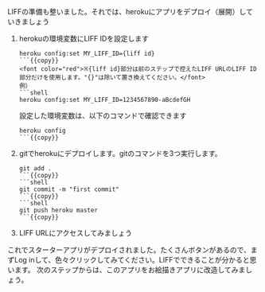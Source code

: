 LIFFの準備も整いました。それでは、herokuにアプリをデプロイ（展開）していきましょう

1. herokuの環境変数にLIFF IDを設定します
    ```shell
    heroku config:set MY_LIFF_ID={liff id}
    ```{{copy}}
    <font color="red">※{liff id}部分は前のステップで控えたLIFF URLのLIFF ID部分だけを使用します。"{}"は除いて置き換えてください。</font>
    例）
    ```shell
    heroku config:set MY_LIFF_ID=1234567890-aBcdefGH
    ```
    設定した環境変数は、以下のコマンドで確認できます
    ```shell
    heroku config
    ```{{copy}}

2. gitでherokuにデプロイします。gitのコマンドを3つ実行します。
    ```shell
    git add .
    ```{{copy}}
    ```shell
    git commit -m "first commit"
    ```{{copy}}
    ```shell
    git push heroku master
    ```{{copy}}

3. LIFF URLにアクセスしてみましょう

これでスターターアプリがデプロイされました。たくさんボタンがあるので、まずLog inして、色々クリックしてみてください。LIFFでできることが分かると思います。
次のステップからは、このアプリをお絵描きアプリに改造してみましょう。

